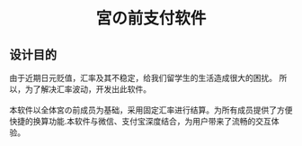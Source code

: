 <div align = "center">
  <h1>宮の前支付软件</h1>
</div>

## 设计目的
  由于近期日元贬值，汇率及其不稳定，给我们留学生的生活造成很大的困扰。
所以，为了解决汇率波动，开发出此软件。<br><br>
  本软件以全体宮の前成员为基础，采用固定汇率进行结算。为所有成员提供了方便快捷的换算功能.本软件与微信、支付宝深度结合，为用户带来了流畅的交互体验。
